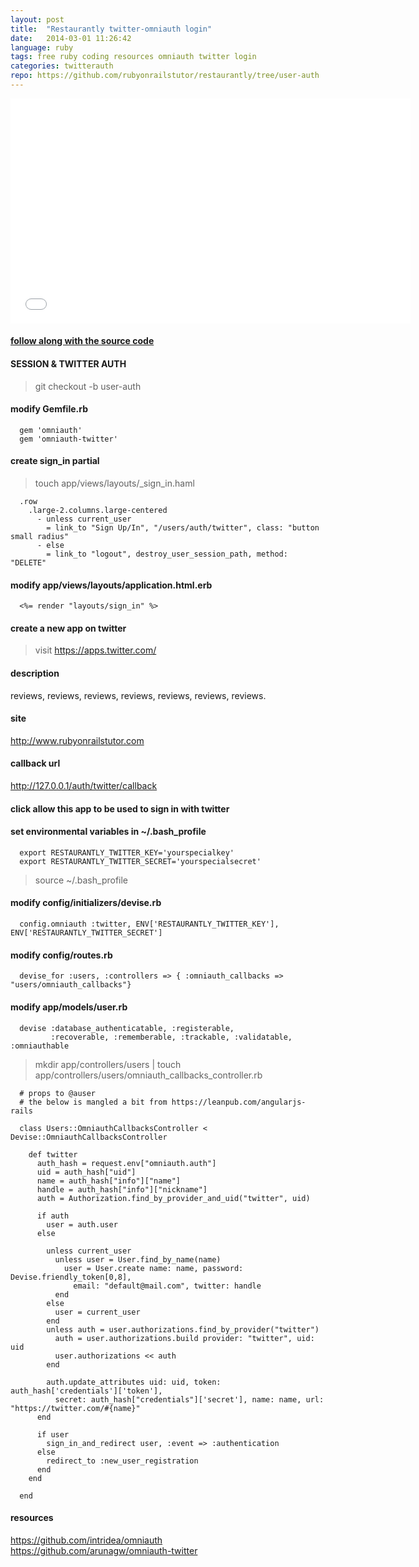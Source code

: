 ```yaml
---
layout: post
title:  "Restaurantly twitter-omniauth login"
date:   2014-03-01 11:26:42
language: ruby
tags: free ruby coding resources omniauth twitter login
categories: twitterauth
repo: https://github.com/rubyonrailstutor/restaurantly/tree/user-auth
---
```


<iframe width="640" height="360" src="//www.youtube.com/embed/qv41Bl4RhRI?vq=hd1080" frameborder="0" allowfullscreen></iframe>


<h4><a href="{{ page.repo }}" target="_blank">follow along with the source code</a></h4>

#### SESSION & TWITTER AUTH

> git checkout -b user-auth

#### modify Gemfile.rb

```
  gem 'omniauth'
  gem 'omniauth-twitter'
```



#### create sign_in partial

> touch app/views/layouts/_sign_in.haml

```
  .row
    .large-2.columns.large-centered
      - unless current_user
        = link_to "Sign Up/In", "/users/auth/twitter", class: "button small radius"
      - else
        = link_to "logout", destroy_user_session_path, method: "DELETE"
```

#### modify app/views/layouts/application.html.erb

```
  <%= render "layouts/sign_in" %>
```

#### create a new app on twitter

> visit https://apps.twitter.com/

#### description
reviews, reviews, reviews, reviews, reviews, reviews, reviews.
#### site
http://www.rubyonrailstutor.com
#### callback url
http://127.0.0.1/auth/twitter/callback
#### click allow this app to be used to sign in with twitter


#### set environmental variables in ~/.bash_profile

```
  export RESTAURANTLY_TWITTER_KEY='yourspecialkey'
  export RESTAURANTLY_TWITTER_SECRET='yourspecialsecret'
```

> source ~/.bash_profile

#### modify config/initializers/devise.rb

```
  config.omniauth :twitter, ENV['RESTAURANTLY_TWITTER_KEY'], ENV['RESTAURANTLY_TWITTER_SECRET']
```

#### modify config/routes.rb

```
  devise_for :users, :controllers => { :omniauth_callbacks => "users/omniauth_callbacks"}
```

#### modify app/models/user.rb

```
  devise :database_authenticatable, :registerable,
         :recoverable, :rememberable, :trackable, :validatable, :omniauthable
```

> mkdir app/controllers/users | touch app/controllers/users/omniauth_callbacks_controller.rb


```
  # props to @auser
  # the below is mangled a bit from https://leanpub.com/angularjs-rails

  class Users::OmniauthCallbacksController < Devise::OmniauthCallbacksController

    def twitter
      auth_hash = request.env["omniauth.auth"]
      uid = auth_hash["uid"]
      name = auth_hash["info"]["name"]
      handle = auth_hash["info"]["nickname"]
      auth = Authorization.find_by_provider_and_uid("twitter", uid)

      if auth
        user = auth.user
      else

        unless current_user
          unless user = User.find_by_name(name)
            user = User.create name: name, password: Devise.friendly_token[0,8],
              email: "default@mail.com", twitter: handle
          end
        else
          user = current_user
        end
        unless auth = user.authorizations.find_by_provider("twitter")
          auth = user.authorizations.build provider: "twitter", uid: uid
          user.authorizations << auth
        end

        auth.update_attributes uid: uid, token: auth_hash['credentials']['token'],
          secret: auth_hash["credentials"]['secret'], name: name, url: "https://twitter.com/#{name}"
      end

      if user
        sign_in_and_redirect user, :event => :authentication
      else
        redirect_to :new_user_registration
      end
    end

  end
```

#### resources

https://github.com/intridea/omniauth
https://github.com/arunagw/omniauth-twitter
